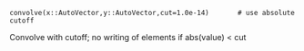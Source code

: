 ```
convolve(x::AutoVector,y::AutoVector,cut=1.0e-14)		# use absolute cutoff
```

Convolve with cutoff; no writing of elements if abs(value) < cut
